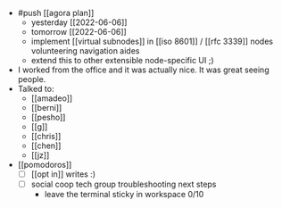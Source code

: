 - #push [[agora plan]]
  - yesterday [[2022-06-06]]
  - tomorrow [[2022-06-06]]
  - implement [[virtual subnodes]] in [[iso 8601]] / [[rfc 3339]] nodes volunteering navigation aides
  - extend this to other extensible node-specific UI ;)
- I worked from the office and it was actually nice. It was great seeing people.
- Talked to:
  - [[amadeo]]
  - [[berni]]
  - [[pesho]]
  - [[g]]
  - [[chris]]
  - [[chen]]
  - [[jz]]
- [[pomodoros]]
  - [ ] [[opt in]] writes :)
  - [ ] social coop tech group troubleshooting next steps
    - leave the terminal sticky in workspace 0/10
